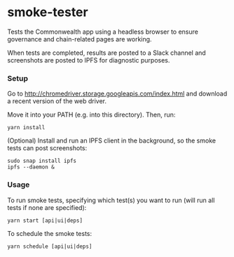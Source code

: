 # smoke-tester

Tests the Commonwealth app using a headless browser to ensure
governance and chain-related pages are working.

When tests are completed, results are posted to a Slack channel
and screenshots are posted to IPFS for diagnostic purposes.

### Setup

Go to http://chromedriver.storage.googleapis.com/index.html and
download a recent version of the web driver.

Move it into your PATH (e.g. into this directory). Then, run:

```
yarn install
```

(Optional) Install and run an IPFS client in the background, so the smoke tests can post screenshots:

```
sudo snap install ipfs
ipfs --daemon &
```


### Usage

To run smoke tests, specifying which test(s) you want to run (will run all tests if none are specified):

```
yarn start [api|ui|deps]
```

To schedule the smoke tests:

```
yarn schedule [api|ui|deps]
```
